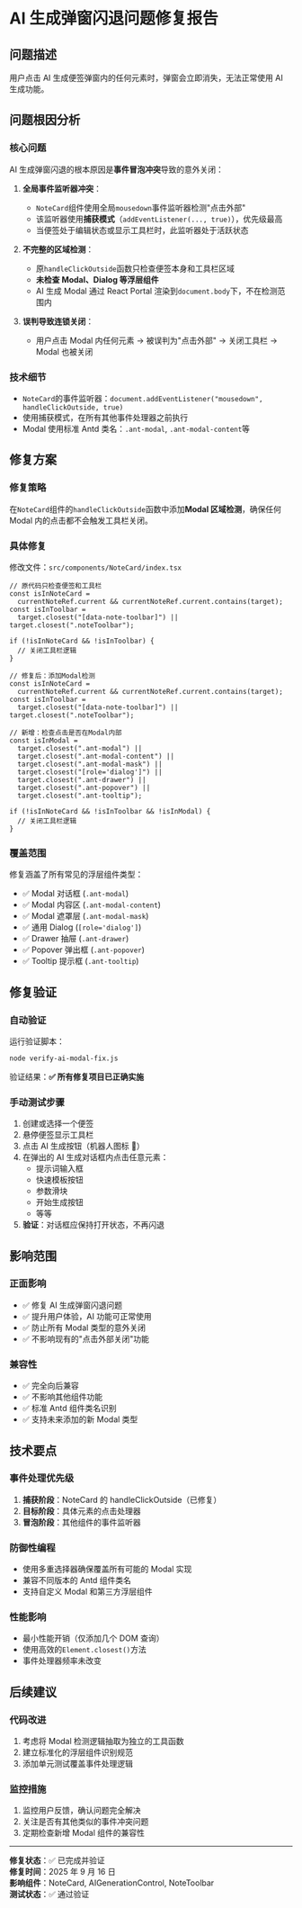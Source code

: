 # AI 生成弹窗闪退问题修复报告

## 问题描述

用户点击 AI 生成便签弹窗内的任何元素时，弹窗会立即消失，无法正常使用 AI 生成功能。

## 问题根因分析

### 核心问题

AI 生成弹窗闪退的根本原因是**事件冒泡冲突**导致的意外关闭：

1. **全局事件监听器冲突**：

   - `NoteCard`组件使用全局`mousedown`事件监听器检测"点击外部"
   - 该监听器使用**捕获模式**（`addEventListener(..., true)`），优先级最高
   - 当便签处于编辑状态或显示工具栏时，此监听器处于活跃状态

2. **不完整的区域检测**：

   - 原`handleClickOutside`函数只检查便签本身和工具栏区域
   - **未检查 Modal、Dialog 等浮层组件**
   - AI 生成 Modal 通过 React Portal 渲染到`document.body`下，不在检测范围内

3. **误判导致连锁关闭**：
   - 用户点击 Modal 内任何元素 → 被误判为"点击外部" → 关闭工具栏 → Modal 也被关闭

### 技术细节

- `NoteCard`的事件监听器：`document.addEventListener("mousedown", handleClickOutside, true)`
- 使用捕获模式，在所有其他事件处理器之前执行
- Modal 使用标准 Antd 类名：`.ant-modal`, `.ant-modal-content`等

## 修复方案

### 修复策略

在`NoteCard`组件的`handleClickOutside`函数中添加**Modal 区域检测**，确保任何 Modal 内的点击都不会触发工具栏关闭。

### 具体修复

修改文件：`src/components/NoteCard/index.tsx`

```tsx
// 原代码只检查便签和工具栏
const isInNoteCard =
  currentNoteRef.current && currentNoteRef.current.contains(target);
const isInToolbar =
  target.closest("[data-note-toolbar]") || target.closest(".noteToolbar");

if (!isInNoteCard && !isInToolbar) {
  // 关闭工具栏逻辑
}

// 修复后：添加Modal检测
const isInNoteCard =
  currentNoteRef.current && currentNoteRef.current.contains(target);
const isInToolbar =
  target.closest("[data-note-toolbar]") || target.closest(".noteToolbar");

// 新增：检查点击是否在Modal内部
const isInModal =
  target.closest(".ant-modal") ||
  target.closest(".ant-modal-content") ||
  target.closest(".ant-modal-mask") ||
  target.closest("[role='dialog']") ||
  target.closest(".ant-drawer") ||
  target.closest(".ant-popover") ||
  target.closest(".ant-tooltip");

if (!isInNoteCard && !isInToolbar && !isInModal) {
  // 关闭工具栏逻辑
}
```

### 覆盖范围

修复涵盖了所有常见的浮层组件类型：

- ✅ Modal 对话框 (`.ant-modal`)
- ✅ Modal 内容区 (`.ant-modal-content`)
- ✅ Modal 遮罩层 (`.ant-modal-mask`)
- ✅ 通用 Dialog (`[role='dialog']`)
- ✅ Drawer 抽屉 (`.ant-drawer`)
- ✅ Popover 弹出框 (`.ant-popover`)
- ✅ Tooltip 提示框 (`.ant-tooltip`)

## 修复验证

### 自动验证

运行验证脚本：

```bash
node verify-ai-modal-fix.js
```

验证结果：**✅ 所有修复项目已正确实施**

### 手动测试步骤

1. 创建或选择一个便签
2. 悬停便签显示工具栏
3. 点击 AI 生成按钮（机器人图标 🤖）
4. 在弹出的 AI 生成对话框内点击任意元素：
   - 提示词输入框
   - 快速模板按钮
   - 参数滑块
   - 开始生成按钮
   - 等等
5. **验证**：对话框应保持打开状态，不再闪退

## 影响范围

### 正面影响

- ✅ 修复 AI 生成弹窗闪退问题
- ✅ 提升用户体验，AI 功能可正常使用
- ✅ 防止所有 Modal 类型的意外关闭
- ✅ 不影响现有的"点击外部关闭"功能

### 兼容性

- ✅ 完全向后兼容
- ✅ 不影响其他组件功能
- ✅ 标准 Antd 组件类名识别
- ✅ 支持未来添加的新 Modal 类型

## 技术要点

### 事件处理优先级

1. **捕获阶段**：NoteCard 的 handleClickOutside（已修复）
2. **目标阶段**：具体元素的点击处理器
3. **冒泡阶段**：其他组件的事件监听器

### 防御性编程

- 使用多重选择器确保覆盖所有可能的 Modal 实现
- 兼容不同版本的 Antd 组件类名
- 支持自定义 Modal 和第三方浮层组件

### 性能影响

- 最小性能开销（仅添加几个 DOM 查询）
- 使用高效的`Element.closest()`方法
- 事件处理器频率未改变

## 后续建议

### 代码改进

1. 考虑将 Modal 检测逻辑抽取为独立的工具函数
2. 建立标准化的浮层组件识别规范
3. 添加单元测试覆盖事件处理逻辑

### 监控措施

1. 监控用户反馈，确认问题完全解决
2. 关注是否有其他类似的事件冲突问题
3. 定期检查新增 Modal 组件的兼容性

---

**修复状态**：✅ 已完成并验证  
**修复时间**：2025 年 9 月 16 日  
**影响组件**：NoteCard, AIGenerationControl, NoteToolbar  
**测试状态**：✅ 通过验证
